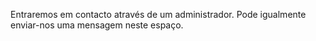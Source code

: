Entraremos em contacto através de um administrador. Pode igualmente enviar-nos uma mensagem neste espaço.